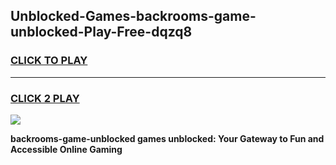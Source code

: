 
## Unblocked-Games-backrooms-game-unblocked-Play-Free-dqzq8
<h3>
<a href="https://premium76.site?title=backrooms-game-unblocked&ref=18A">CLICK TO PLAY</a></h3>
<hr>

<h3>
<a href="https://premium76.site?title=backrooms-game-unblocked&ref=18A">CLICK 2 PLAY</a>
  
</h3>

<a href="https://premium76.site?title=backrooms-game-unblocked&ref=18A"><img src="https://clearcache.store/games.png"></a>


**backrooms-game-unblocked games unblocked: Your Gateway to Fun and Accessible Online Gaming**
